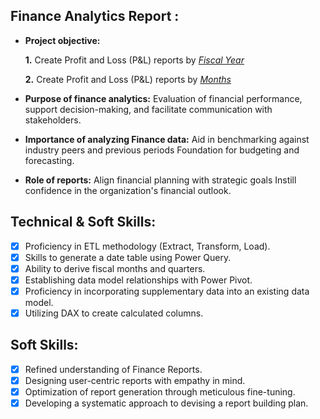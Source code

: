 ## Finance Analytics Report :

- **Project objective:** 

    **1.** Create Profit and Loss (P&L) reports by _[Fiscal Year](https://github.com/Sherin2905/Excel-Finance-Analytics/blob/main/P%26L%20Statement%20by%20Fiscal%20Year.pdf)_

   **2.** Create Profit and Loss (P&L) reports by _[Months](https://github.com/Sherin2905/Excel-Finance-Analytics/blob/main/P%26L%20Statement%20by%20Months.pdf)_

- **Purpose of finance analytics:** Evaluation of financial performance, support decision-making, and facilitate communication with stakeholders.

- **Importance of analyzing Finance data:** Aid in benchmarking against industry peers and previous periods Foundation for budgeting and forecasting.

- **Role of reports:** Align financial planning with strategic goals Instill confidence in the organization's financial outlook.


## Technical & Soft Skills:
- [x]	Proficiency in ETL methodology (Extract, Transform, Load).
- [x]	Skills to generate a date table using Power Query.
- [x]	Ability to derive fiscal months and quarters.
- [x]	Establishing data model relationships with Power Pivot.
- [x]	Proficiency in incorporating supplementary data into an existing data model.
- [x]	Utilizing DAX to create calculated columns.

## Soft Skills:
- [x]	Refined understanding of Finance Reports.
- [x]	Designing user-centric reports with empathy in mind.
- [x]	Optimization of report generation through meticulous fine-tuning.
- [x]	Developing a systematic approach to devising a report building plan.
